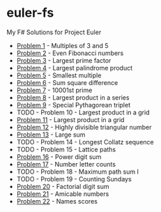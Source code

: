 # euler-fs

My F# Solutions for Project Euler

- [Problem 1](problem1.fsx) - Multiples of 3 and 5
- [Problem 2](problem2.fsx) - Even Fibonacci numbers
- [Problem 3](problem3.fsx) - Largest prime factor
- [Problem 4](problem4.fsx) - Largest palindrome product
- [Problem 5](problem5.fsx) - Smallest multiple
- [Problem 6](problem6.fsx) - Sum square difference
- [Problem 7](problem7.fsx) - 10001st prime
- [Problem 8](problem8.fsx) - Largest product in a series
- [Problem 9](problem9.fsx) - Special Pythagorean triplet
- TODO - Problem 10 - Largest product in a grid
- [Problem 11](problem11.fsx) - Largest product in a grid
- [Problem 12](problem12.fsx) - Highly divisible triangular number
- [Problem 13](problem13.fsx) - Large sum
- TODO - Problem 14 - Longest Collatz sequence
- TODO - Problem 15 - Lattice paths
- [Problem 16](problem16.fsx) - Power digit sum
- [Problem 17](problem17.fsx) - Number letter counts
- TODO - Problem 18 - Maximum path sum I
- TODO - Problem 19 - Counting Sundays
- [Problem 20](problem20.fsx) - Factorial digit sum
- [Problem 21](problem21.fsx) - Amicable numbers
- [Problem 22](problem22.fsx) - Names scores
